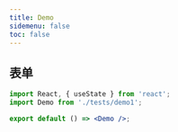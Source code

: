 ```yaml
---
title: Demo
sidemenu: false
toc: false
---
```


## 表单

```jsx
import React, { useState } from 'react';
import Demo from './tests/demo1';

export default () => <Demo />;
```
